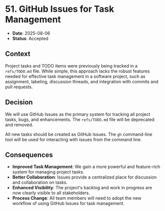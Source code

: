 # 51. GitHub Issues for Task Management

- **Date**: 2025-08-06
- **Status**: Accepted

## Context

Project tasks and TODO items were previously being tracked in a `refs/TODO.md` file. While simple, this approach lacks the robust features needed for effective task management in a software project, such as assignment, labeling, discussion threads, and integration with commits and pull requests.

## Decision

We will use GitHub Issues as the primary system for tracking all project tasks, bugs, and enhancements. The `refs/TODO.md` file will be deprecated and removed.

All new tasks should be created as GitHub Issues. The `gh` command-line tool will be used for interacting with issues from the command line.

## Consequences

- **Improved Task Management**: We gain a more powerful and feature-rich system for managing project tasks.
- **Better Collaboration**: Issues provide a centralized place for discussion and collaboration on tasks.
- **Enhanced Visibility**: The project's backlog and work in progress are now clearly visible to all stakeholders.
- **Process Change**: All team members will need to adopt the new workflow of using GitHub Issues for task management.
